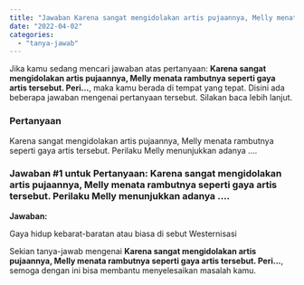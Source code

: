 ```yaml
---
title: "Jawaban Karena sangat mengidolakan artis pujaannya, Melly menata rambutnya seperti gaya artis tersebut. Peri..."
date: "2022-04-02"
categories: 
  - "tanya-jawab"
---
```


Jika kamu sedang mencari jawaban atas pertanyaan: **Karena sangat mengidolakan artis pujaannya, Melly menata rambutnya seperti gaya artis tersebut. Peri...**, maka kamu berada di tempat yang tepat. Disini ada beberapa jawaban mengenai pertanyaan tersebut. Silakan baca lebih lanjut.

### Pertanyaan

Karena sangat mengidolakan artis pujaannya, Melly menata rambutnya seperti gaya artis tersebut. Perilaku Melly menunjukkan adanya ….

### Jawaban #1 untuk Pertanyaan: Karena sangat mengidolakan artis pujaannya, Melly menata rambutnya seperti gaya artis tersebut. Perilaku Melly menunjukkan adanya ….

**Jawaban:**

Gaya hidup kebarat-baratan atau biasa di sebut Westernisasi

Sekian tanya-jawab mengenai **Karena sangat mengidolakan artis pujaannya, Melly menata rambutnya seperti gaya artis tersebut. Peri...**, semoga dengan ini bisa membantu menyelesaikan masalah kamu.
